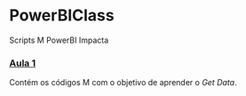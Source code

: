 # PowerBIClass
Scripts M PowerBI Impacta

### [Aula 1](https://github.com/fabiorcampos/PowerBIClass/tree/master/Aula1) 
Contém os códigos M com o objetivo de aprender o *Get Data*.

